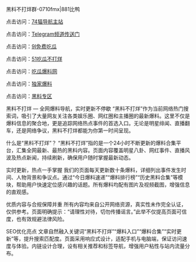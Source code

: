 黑料不打烊群-0710fmx|881比鸭

点击访问：<a href="https://74mao.com/">74猫导航主站</a>

点击访问：<a href="https://74mao.com/">Telegram频道传送门</a>

点击访问：<a href="https://heiliaokof3cy.pages.dev">9I免费吃瓜</a>

点击访问：<a href="https://heiliaotlyq53.pages.dev">51吃瓜不打烊</a>

点击访问：<a href="https://heiliao3gvg9x.pages.dev">吃瓜爆料网</a>

点击访问：<a href="https://heiliaoxfe5rb.pages.dev">独家爆料</a>

点击访问：<a href="https://heiliaoubleqx.pages.dev">黑料专区</a>

黑料不打烊 — 全网爆料导航，实时更新不停歇
“黑料不打烊”作为当前网络热门搜索词，吸引了大量网友关注各类娱乐圈、网红圈和主播圈的最新爆料。这里不仅是爆料信息的聚合地，更是追踪网络热点事件的首选入口。无论是明星绯闻、直播翻车，还是网络争议，黑料不打烊都能为你第一时间呈现。

什么是“黑料不打烊”？
“黑料不打烊”指的是一个24小时不断更新的爆料合集平台，汇集全网最新、最热的黑料内容。页面内容覆盖明星八卦、网红事件、直播风波及热点新闻，持续刷新，确保用户随时掌握最新动态。

实时更新，热点一手掌握
我们的页面每天更新数十条爆料，详细列出事件发生时间、人物背景和争议点。通过“今日爆料速递”“爆料排行榜”“历史黑料合集”等模块，帮助用户快速定位感兴趣的话题。所有爆料均配有图片及视频截图，增强信息的直观感。

优质内容与合规保障并重
所有内容均来自公开网络资源，真实性未作完全认证，仅供参考。页面明确提示：“请理性对待，切勿传播谣言。”此举不仅提高页面可信度，也有效规避法律风险。

SEO优化亮点
文章自然融入关键词“黑料不打烊”“爆料入口”“爆料合集”“实时更新”等，提升搜索匹配度。页面采用响应式设计，适配手机与电脑端，保证访问速度与体验。内链设计合理，设有相关推荐和标签导航，增强用户粘性与站内流量分布。

